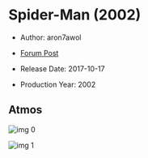 # Spider-Man (2002)

* Author: aron7awol

* [Forum Post](https://www.avsforum.com/threads/bass-eq-for-filtered-movies.2995212/post-57823780)

* Release Date: 2017-10-17
* Production Year: 2002

## Atmos

![img 0](https://i.imgur.com/U7KvRR8.jpg)

![img 1](https://i.imgur.com/TYijp9M.jpg)

